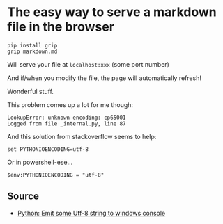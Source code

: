 ﻿# The easy way to serve a markdown file in the browser

    pip install grip
    grip markdown.md

Will serve your file at `localhost:xxx` (some port number)

And if/when you modify the file, the page will automatically refresh!

Wonderful stuff.

This problem comes up a lot for me though:

    LookupError: unknown encoding: cp65001
    Logged from file _internal.py, line 87

And this solution from stackoverflow seems to help:

    set PYTHONIOENCODING=utf-8

Or in powershell-ese...

    $env:PYTHONIOENCODING = "utf-8"

## Source

 * [Python: Emit some Utf-8 string to windows console](http://stackoverflow.com/questions/10321611/python-emit-some-utf-8-string-to-windows-console)
